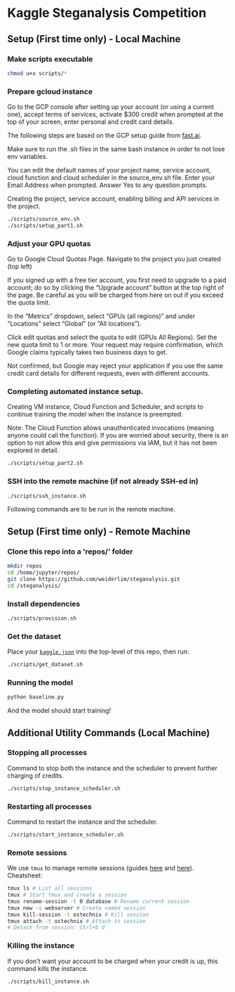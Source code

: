 # Kaggle Steganalysis Competition 

## Setup (First time only) - Local Machine

### Make scripts executable
```bash
chmod u+x scripts/*
```

### Prepare gcloud instance
Go to the GCP console after setting up your account (or using a current one), accept terms of services, activate $300 credit when prompted at the top of your screen, enter personal and credit card details. 

The following steps are based on the GCP setup guide from [fast.ai](https://course.fast.ai/start_gcp.html).

Make sure to run the .sh files in the same bash instance in order to not lose env variables.

You can edit the default names of your project name, service account, cloud function and cloud scheduler in the source_env.sh file. Enter your Email Address when prompted. Answer Yes to any question prompts.

Creating the project, service account, enabling billing and API services in the project.

```bash
./scripts/source_env.sh
./scripts/setup_part1.sh
```
### Adjust your GPU quotas
Go to Google Cloud Quotas Page. Navigate to the project you just created (top left)

If you signed up with a free tier account, you first need to upgrade to a paid account; do so by clicking the “Upgrade account” button at the top right of the page. Be careful as you will be charged from here on out if you exceed the quota limit.

In the “Metrics” dropdown, select “GPUs (all regions)” and under “Locations” select “Global” (or “All locations”).

Click edit quotas and select the quota to edit (GPUs All Regions). Set the new quota limit to 1 or more. Your request may require confirmation, which Google claims typically takes two business days to get.

Not confirmed, but Google may reject your application if you use the same credit card details for different requests, even with different accounts. 

### Completing automated instance setup.
Creating VM instance, Cloud Function and Scheduler, and scripts to continue training the model when the instance is preempted. 

Note: The Cloud Function allows unauthenticated invocations (meaning anyone could call the function). If you are worried about security, there is an option to not allow this and give permissions via IAM, but it has not been explored in detail.

```bash
./scripts/setup_part2.sh
```

### SSH into the remote machine (if not already SSH-ed in)
```bash
./scripts/ssh_instance.sh
```
Following commands are to be run in the remote machine. 

## Setup (First time only) - Remote Machine

### Clone this repo into a 'repos/' folder
```bash
mkdir repos
cd /home/jupyter/repos/
git clone https://github.com/weiderlim/steganalysis.git
cd /steganalysis/
```

### Install dependencies
```bash
./scripts/provision.sh
```

### Get the dataset
Place your [`kaggle.json`](https://github.com/Kaggle/kaggle-api#api-credentials) into the top-level of this repo, then run:
```bash
./scripts/get_dataset.sh
```

### Running the model
```bash
python baseline.py
```
And the model should start training!

## Additional Utility Commands (Local Machine)

### Stopping all processes
Command to stop both the instance and the scheduler to prevent further charging of credits.
```bash
./scripts/stop_instance_scheduler.sh
```

### Restarting all processes
Command to restart the instance and the scheduler.
```bash
./scripts/start_instance_scheduler.sh
```

### Remote sessions
We use `tmux` to manage remote sessions (guides [here](https://www.hamvocke.com/blog/a-quick-and-easy-guide-to-tmux/) and [here](https://www.ostechnix.com/tmux-command-examples-to-manage-multiple-terminal-sessions/)). Cheatsheet:
```bash
tmux ls # List all sessions
tmux # Start tmux and create a session
tmux rename-session -t 0 database # Rename current session
tmux new -s webserver # Create named session
tmux kill-session -t ostechnix # Kill session
tmux attach -t ostechnix # Attach to session
# Detach from session: Ctrl+b d
```

### Killing the instance
If you don't want your account to be charged when your credit is up, this command kills the instance.
```bash
./scripts/kill_instance.sh
```
